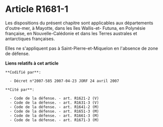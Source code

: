 # Article R1681-1

Les dispositions du présent chapitre sont applicables aux départements d'outre-mer, à Mayotte, dans les îles Wallis-et-
Futuna, en Polynésie française, en Nouvelle-Calédonie et dans les Terres australes et antarctiques françaises.

Elles ne s'appliquent pas à Saint-Pierre-et-Miquelon en l'absence de zone de défense.

**Liens relatifs à cet article**

	**Codifié par**:

	  - Décret n°2007-585 2007-04-23 JORF 24 avril 2007

	**Cité par**:

	  - Code de la défense. - art. R1621-2 (V)
	  - Code de la défense. - art. R1631-3 (V)
	  - Code de la défense. - art. R1641-2 (M)
	  - Code de la défense. - art. R1651-3 (M)
	  - Code de la défense. - art. R1661-3 (M)
	  - Code de la défense. - art. R1671-3 (M)
